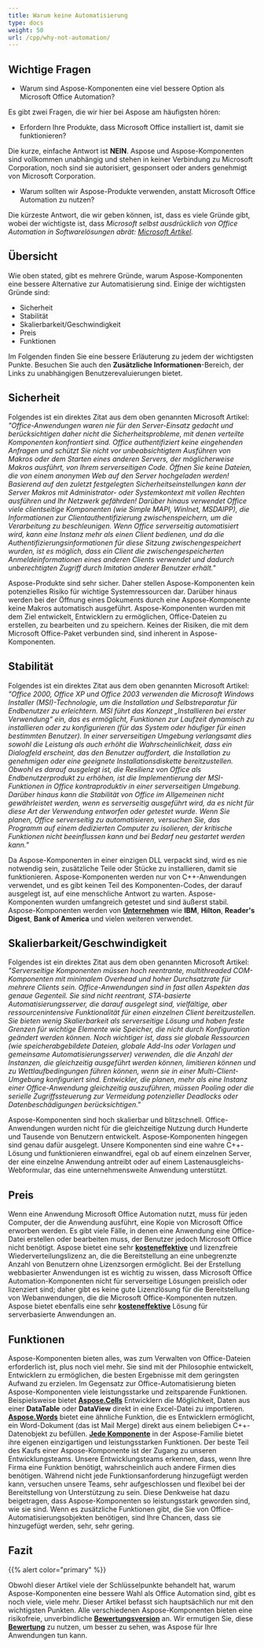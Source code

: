 ```yaml
---
title: Warum keine Automatisierung
type: docs
weight: 50
url: /cpp/why-not-automation/
---
```


## **Wichtige Fragen**
- Warum sind Aspose-Komponenten eine viel bessere Option als Microsoft Office Automation?

Es gibt zwei Fragen, die wir hier bei Aspose am häufigsten hören:

- Erfordern Ihre Produkte, dass Microsoft Office installiert ist, damit sie funktionieren?

Die kurze, einfache Antwort ist **NEIN**. Aspose und Aspose-Komponenten sind vollkommen unabhängig und stehen in keiner Verbindung zu Microsoft Corporation, noch sind sie autorisiert, gesponsert oder anders genehmigt von Microsoft Corporation.

- Warum sollten wir Aspose-Produkte verwenden, anstatt Microsoft Office Automation zu nutzen?

Die kürzeste Antwort, die wir geben können, ist, dass es viele Gründe gibt, wobei der wichtigste ist, dass *Microsoft selbst ausdrücklich von Office Automation in Softwarelösungen abrät: [Microsoft Artikel](https://www.microsoft.com).*

## **Übersicht**
Wie oben stated, gibt es mehrere Gründe, warum Aspose-Komponenten eine bessere Alternative zur Automatisierung sind. Einige der wichtigsten Gründe sind:

- Sicherheit
- Stabilität
- Skalierbarkeit/Geschwindigkeit
- Preis
- Funktionen

Im Folgenden finden Sie eine bessere Erläuterung zu jedem der wichtigsten Punkte. Besuchen Sie auch den **Zusätzliche Informationen**-Bereich, der Links zu unabhängigen Benutzerevaluierungen bietet.

## **Sicherheit**
Folgendes ist ein direktes Zitat aus dem oben genannten Microsoft Artikel:  
*"Office-Anwendungen waren nie für den Server-Einsatz gedacht und berücksichtigen daher nicht die Sicherheitsprobleme, mit denen verteilte Komponenten konfrontiert sind. Office authentifiziert keine eingehenden Anfragen und schützt Sie nicht vor unbeabsichtigtem Ausführen von Makros oder dem Starten eines anderen Servers, der möglicherweise Makros ausführt, von Ihrem serverseitigen Code. Öffnen Sie keine Dateien, die von einem anonymen Web auf den Server hochgeladen werden! Basierend auf den zuletzt festgelegten Sicherheitseinstellungen kann der Server Makros mit Administrator- oder Systemkontext mit vollen Rechten ausführen und Ihr Netzwerk gefährden! Darüber hinaus verwendet Office viele clientseitige Komponenten (wie Simple MAPI, WinInet, MSDAIPP), die Informationen zur Clientauthentifizierung zwischenspeichern, um die Verarbeitung zu beschleunigen. Wenn Office serverseitig automatisiert wird, kann eine Instanz mehr als einen Client bedienen, und da die Authentifizierungsinformationen für diese Sitzung zwischengespeichert wurden, ist es möglich, dass ein Client die zwischengespeicherten Anmeldeinformationen eines anderen Clients verwendet und dadurch unberechtigten Zugriff durch Imitation anderer Benutzer erhält."*

Aspose-Produkte sind sehr sicher. Daher stellen Aspose-Komponenten kein potenzielles Risiko für wichtige Systemressourcen dar. Darüber hinaus werden bei der Öffnung eines Dokuments durch eine Aspose-Komponente keine Makros automatisch ausgeführt. Aspose-Komponenten wurden mit dem Ziel entwickelt, Entwicklern zu ermöglichen, Office-Dateien zu erstellen, zu bearbeiten und zu speichern. Keines der Risiken, die mit dem Microsoft Office-Paket verbunden sind, sind inherent in Aspose-Komponenten.

## **Stabilität**
Folgendes ist ein direktes Zitat aus dem oben genannten Microsoft Artikel:  
*"Office 2000, Office XP und Office 2003 verwenden die Microsoft Windows Installer (MSI)-Technologie, um die Installation und Selbstreparatur für Endbenutzer zu erleichtern. MSI führt das Konzept „Installieren bei erster Verwendung“ ein, das es ermöglicht, Funktionen zur Laufzeit dynamisch zu installieren oder zu konfigurieren (für das System oder häufiger für einen bestimmten Benutzer). In einer serverseitigen Umgebung verlangsamt dies sowohl die Leistung als auch erhöht die Wahrscheinlichkeit, dass ein Dialogfeld erscheint, das den Benutzer auffordert, die Installation zu genehmigen oder eine geeignete Installationsdiskette bereitzustellen. Obwohl es darauf ausgelegt ist, die Resilienz von Office als Endbenutzerprodukt zu erhöhen, ist die Implementierung der MSI-Funktionen in Office kontraproduktiv in einer serverseitigen Umgebung. Darüber hinaus kann die Stabilität von Office im Allgemeinen nicht gewährleistet werden, wenn es serverseitig ausgeführt wird, da es nicht für diese Art der Verwendung entworfen oder getestet wurde. Wenn Sie planen, Office serverseitig zu automatisieren, versuchen Sie, das Programm auf einem dedizierten Computer zu isolieren, der kritische Funktionen nicht beeinflussen kann und bei Bedarf neu gestartet werden kann."*

Da Aspose-Komponenten in einer einzigen DLL verpackt sind, wird es nie notwendig sein, zusätzliche Teile oder Stücke zu installieren, damit sie funktionieren. Aspose-Komponenten werden nur von C++-Anwendungen verwendet, und es gibt keinen Teil des Komponenten-Codes, der darauf ausgelegt ist, auf eine menschliche Antwort zu warten. Aspose-Komponenten wurden umfangreich getestet und sind äußerst stabil. Aspose-Komponenten werden von **[Unternehmen](https://about.aspose.com/customers)** wie **IBM**, **Hilton**, **Reader's Digest**, **Bank of America** und vielen weiteren verwendet.

## **Skalierbarkeit/Geschwindigkeit**
Folgendes ist ein direktes Zitat aus dem oben genannten Microsoft Artikel:  
*"Serverseitige Komponenten müssen hoch reentrante, multithreaded COM-Komponenten mit minimalem Overhead und hoher Durchsatzrate für mehrere Clients sein. Office-Anwendungen sind in fast allen Aspekten das genaue Gegenteil. Sie sind nicht reentrant, STA-basierte Automatisierungsserver, die darauf ausgelegt sind, vielfältige, aber ressourcenintensive Funktionalität für einen einzelnen Client bereitzustellen. Sie bieten wenig Skalierbarkeit als serverseitige Lösung und haben feste Grenzen für wichtige Elemente wie Speicher, die nicht durch Konfiguration geändert werden können. Noch wichtiger ist, dass sie globale Ressourcen (wie speicherabgebildete Dateien, globale Add-Ins oder Vorlagen und gemeinsame Automatisierungsserver) verwenden, die die Anzahl der Instanzen, die gleichzeitig ausgeführt werden können, limitieren können und zu Wettlaufbedingungen führen können, wenn sie in einer Multi-Client-Umgebung konfiguriert sind. Entwickler, die planen, mehr als eine Instanz einer Office-Anwendung gleichzeitig auszuführen, müssen Pooling oder die serielle Zugriffssteuerung zur Vermeidung potenzieller Deadlocks oder Datenbeschädigungen berücksichtigen."*

Aspose-Komponenten sind hoch skalierbar und blitzschnell. Office-Anwendungen wurden nicht für die gleichzeitige Nutzung durch Hunderte und Tausende von Benutzern entwickelt. Aspose-Komponenten hingegen sind genau dafür ausgelegt. Unsere Komponenten sind eine wahre C++-Lösung und funktionieren einwandfrei, egal ob auf einem einzelnen Server, der eine einzelne Anwendung antreibt oder auf einem Lastenausgleichs-Webformular, das eine unternehmensweite Anwendung unterstützt.

## **Preis**
Wenn eine Anwendung Microsoft Office Automation nutzt, muss für jeden Computer, der die Anwendung ausführt, eine Kopie von Microsoft Office erworben werden. Es gibt viele Fälle, in denen eine Anwendung eine Office-Datei erstellen oder bearbeiten muss, der Benutzer jedoch Microsoft Office nicht benötigt. Aspose bietet eine sehr **[kosteneffektive](https://purchase.aspose.com/)** und lizenzfreie Wiederverteilungslizenz an, die die Bereitstellung an eine unbegrenzte Anzahl von Benutzern ohne Lizenzsorgen ermöglicht. Bei der Erstellung webbasierter Anwendungen ist es wichtig zu wissen, dass Microsoft Office Automation-Komponenten nicht für serverseitige Lösungen preislich oder lizenziert sind; daher gibt es keine gute Lizenzlösung für die Bereitstellung von Webanwendungen, die die Microsoft Office-Komponenten nutzen. Aspose bietet ebenfalls eine sehr **[kosteneffektive](https://purchase.aspose.com/)** Lösung für serverbasierte Anwendungen an.

## **Funktionen**
Aspose-Komponenten bieten alles, was zum Verwalten von Office-Dateien erforderlich ist, plus noch viel mehr. Sie sind mit der Philosophie entwickelt, Entwicklern zu ermöglichen, die besten Ergebnisse mit dem geringsten Aufwand zu erzielen. Im Gegensatz zur Office-Automatisierung bieten Aspose-Komponenten viele leistungsstarke und zeitsparende Funktionen. Beispielsweise bietet **[Aspose.Cells](https://products.aspose.com/cells/cpp/)** Entwicklern die Möglichkeit, Daten aus einer **DataTable** oder **DataView** direkt in eine Excel-Datei zu importieren. **[Aspose.Words](https://products.aspose.com/words/net/)** bietet eine ähnliche Funktion, die es Entwicklern ermöglicht, ein Word-Dokument (das ist Mail Merge) direkt aus einem beliebigen C++-Datenobjekt zu befüllen. **[Jede Komponente](https://products.aspose.com/total/cpp/)** in der Aspose-Familie bietet ihre eigenen einzigartigen und leistungsstarken Funktionen. Der beste Teil des Kaufs einer Aspose-Komponente ist der Zugang zu unseren Entwicklungsteams. Unsere Entwicklungsteams erkennen, dass, wenn Ihre Firma eine Funktion benötigt, wahrscheinlich auch andere Firmen dies benötigen. Während nicht jede Funktionsanforderung hinzugefügt werden kann, versuchen unsere Teams, sehr aufgeschlossen und flexibel bei der Bereitstellung von Unterstützung zu sein. Diese Denkweise hat dazu beigetragen, dass Aspose-Komponenten so leistungsstark geworden sind, wie sie sind. Wenn es zusätzliche Funktionen gibt, die Sie von Office-Automatisierungsobjekten benötigen, sind Ihre Chancen, dass sie hinzugefügt werden, sehr, sehr gering.

## **Fazit**
{{% alert color="primary" %}} 

Obwohl dieser Artikel viele der Schlüsselpunkte behandelt hat, warum Aspose-Komponenten eine bessere Wahl als Office Automation sind, gibt es noch viele, viele mehr. Dieser Artikel befasst sich hauptsächlich nur mit den wichtigsten Punkten. Alle verschiedenen Aspose-Komponenten bieten eine risikofreie, unverbindliche **[Bewertungsversion](https://downloads.aspose.com/slides/cpp)** an. Wir ermutigen Sie, diese **[Bewertung](https://downloads.aspose.com/slides/cpp)** zu nutzen, um besser zu sehen, was Aspose für Ihre Anwendungen tun kann.